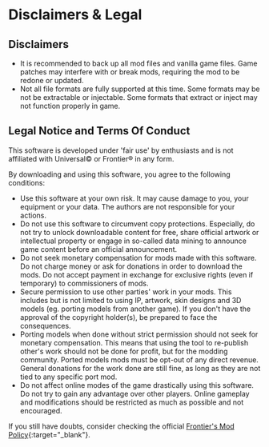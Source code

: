 # Disclaimers & Legal

## Disclaimers

- It is recommended to back up all mod files and vanilla game files. Game patches may interfere with or break mods, requiring the mod to be redone or updated. 
- Not all file formats are fully supported at this time. Some formats may be not be extractable or injectable. Some formats that extract or inject may not function properly in game.

## Legal Notice and Terms Of Conduct

This software is developed under 'fair use' by enthusiasts and is not affiliated with Universal© or Frontier® in any form.

By downloading and using this software, you agree to the following conditions:
- Use this software at your own risk. It may cause damage to you, your equipment or your data. The authors are not responsible for your actions.
- Do not use this software to circumvent copy protections. Especially, do not try to unlock downloadable content for free, share official artwork or intellectual property or engage in so-called data mining to announce game content before an official announcement.
- Do not seek monetary compensation for mods made with this software. Do not charge money or ask for donations in order to download the mods. Do not accept payment in exchange for exclusive rights (even if temporary) to commissioners of mods.
- Secure permission to use other parties' work in your mods. This includes but is not limited to using IP, artwork, skin designs and 3D models (eg. porting models from another game). If you don't have the approval of the copyright holder(s), be prepared to face the consequences.
- Porting models when done without strict permission should not seek for monetary compensation. This means that using the tool to re-publish other's work should not be done for profit, but for the modding community. Ported models mods must be opt-out of any direct revenue. General donations for the work done are still fine, as long as they are not tied to any specific port mod.
- Do not affect online modes of the game drastically using this software. Do not try to gain any advantage over other players. Online gameplay and modifications should be restricted as much as possible and not encouraged.

If you still have doubts, consider checking the official [Frontier's Mod Policy](https://workshop.frontierstore.net/mod-policy){:target="_blank"}.
